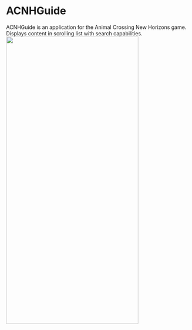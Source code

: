 # ACNHGuide
ACNHGuide is an application for the Animal Crossing New Horizons game. Displays content in scrolling list with search capabilities.
<a href = "url"><img src ="https://user-images.githubusercontent.com/8254120/148469435-9ff3e840-97c4-4e47-b06e-2abc8949233f.png" align="left" height="780" width="360" ></a>

